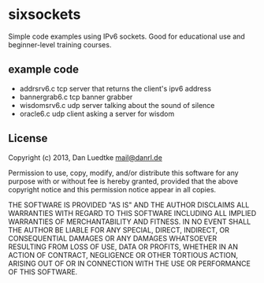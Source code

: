 sixsockets
==========

Simple code examples using IPv6 sockets. Good for educational use and
beginner-level training courses.


example code
------------

* addrsrv6.c        	tcp server that returns the client's ipv6 address
* bannergrab6.c		tcp banner grabber
* wisdomsrv6.c		udp server talking about the sound of silence
* oracle6.c		udp client asking a server for wisdom


License
-------

  Copyright (c) 2013, Dan Luedtke <mail@danrl.de>

  Permission to use, copy, modify, and/or distribute this software for any
  purpose with or without fee is hereby granted, provided that the above
  copyright notice and this permission notice appear in all copies.

  THE SOFTWARE IS PROVIDED "AS IS" AND THE AUTHOR DISCLAIMS ALL WARRANTIES
  WITH REGARD TO THIS SOFTWARE INCLUDING ALL IMPLIED WARRANTIES OF
  MERCHANTABILITY AND FITNESS. IN NO EVENT SHALL THE AUTHOR BE LIABLE FOR
  ANY SPECIAL, DIRECT, INDIRECT, OR CONSEQUENTIAL DAMAGES OR ANY DAMAGES
  WHATSOEVER RESULTING FROM LOSS OF USE, DATA OR PROFITS, WHETHER IN AN 
  ACTION OF CONTRACT, NEGLIGENCE OR OTHER TORTIOUS ACTION, ARISING OUT OF
  OR IN CONNECTION WITH THE USE OR PERFORMANCE OF THIS SOFTWARE.

